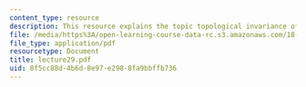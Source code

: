 ```yaml
---
content_type: resource
description: This resource explains the topic topological invariance of degree.
file: /media/https%3A/open-learning-course-data-rc.s3.amazonaws.com/18-101-analysis-ii-fall-2005/8f5cc88d4b6d8e97e2988fa9bbffb736_lecture29.pdf
file_type: application/pdf
resourcetype: Document
title: lecture29.pdf
uid: 8f5cc88d-4b6d-8e97-e298-8fa9bbffb736
---
```

